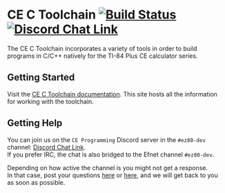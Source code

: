 # CE C Toolchain  [![Build Status](https://github.com/CE-Programming/toolchain/workflows/Win/Mac/Linux/badge.svg?branch=llvm&event=push)](https://github.com/CE-Programming/toolchain/workflows/Win/Mac/Linux/badge.svg?event=push) [![Discord Chat Link](https://img.shields.io/discord/432891584451706892?logo=discord)](https://discord.gg/TRkN5UcUzs)

The CE C Toolchain incorporates a variety of tools in order to build programs in C/C++ natively for the TI-84 Plus CE calculator series.

## Getting Started

Visit the [CE C Toolchain documentation](https://ce-programming.github.io/toolchain).
This site hosts all the information for working with the toolchain.

## Getting Help

You can join us on the `CE Programming` Discord server in the `#ez80-dev` channel: [Discord Chat Link](https://discord.gg/TRkN5UcUzs).\
If you prefer IRC, the chat is also bridged to the Efnet channel `#ez80-dev`.

Depending on how active the channel is you might not get a response.\
In that case, post your questions [here](https://github.com/CE-Programming/toolchain/discussions) or [here](https://github.com/CE-Programming/toolchain/issues), and we will get back to you as soon as possible.

